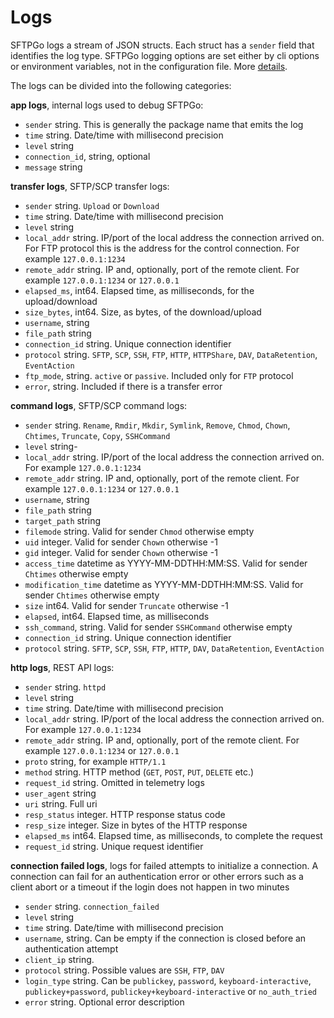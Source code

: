 # Logs

SFTPGo logs a stream of JSON structs. Each struct has a `sender` field that identifies the log type.
SFTPGo logging options are set either by cli options or environment variables, not in the configuration file. More [details](cli.md#starting-the-server).

The logs can be divided into the following categories:

**app logs**, internal logs used to debug SFTPGo:

- `sender` string. This is generally the package name that emits the log
- `time` string. Date/time with millisecond precision
- `level` string
- `connection_id`, string, optional
- `message` string

**transfer logs**, SFTP/SCP transfer logs:

- `sender` string. `Upload` or `Download`
- `time` string. Date/time with millisecond precision
- `level` string
- `local_addr` string. IP/port of the local address the connection arrived on. For FTP protocol this is the address for the control connection. For example `127.0.0.1:1234`
- `remote_addr` string. IP and, optionally, port of the remote client. For example `127.0.0.1:1234` or `127.0.0.1`
- `elapsed_ms`, int64. Elapsed time, as milliseconds, for the upload/download
- `size_bytes`, int64. Size, as bytes, of the download/upload
- `username`, string
- `file_path` string
- `connection_id` string. Unique connection identifier
- `protocol` string. `SFTP`, `SCP`, `SSH`, `FTP`, `HTTP`, `HTTPShare`, `DAV`, `DataRetention`, `EventAction`
- `ftp_mode`, string. `active` or `passive`. Included only for `FTP` protocol
- `error`, string. Included if there is a transfer error

**command logs**, SFTP/SCP command logs:

- `sender` string. `Rename`, `Rmdir`, `Mkdir`, `Symlink`, `Remove`, `Chmod`, `Chown`, `Chtimes`, `Truncate`, `Copy`, `SSHCommand`
- `level` string-
- `local_addr` string. IP/port of the local address the connection arrived on. For example `127.0.0.1:1234`
- `remote_addr` string. IP and, optionally, port of the remote client. For example `127.0.0.1:1234` or `127.0.0.1`
- `username`, string
- `file_path` string
- `target_path` string
- `filemode` string. Valid for sender `Chmod` otherwise empty
- `uid` integer. Valid for sender `Chown` otherwise -1
- `gid` integer. Valid for sender `Chown` otherwise -1
- `access_time` datetime as YYYY-MM-DDTHH:MM:SS. Valid for sender `Chtimes` otherwise empty
- `modification_time` datetime as YYYY-MM-DDTHH:MM:SS. Valid for sender `Chtimes` otherwise empty
- `size` int64. Valid for sender `Truncate` otherwise -1
- `elapsed`, int64. Elapsed time, as milliseconds
- `ssh_command`, string. Valid for sender `SSHCommand` otherwise empty
- `connection_id` string. Unique connection identifier
- `protocol` string. `SFTP`, `SCP`, `SSH`, `FTP`, `HTTP`, `DAV`, `DataRetention`, `EventAction`

**http logs**, REST API logs:

- `sender` string. `httpd`
- `level` string
- `time` string. Date/time with millisecond precision
- `local_addr` string. IP/port of the local address the connection arrived on. For example `127.0.0.1:1234`
- `remote_addr` string. IP and, optionally, port of the remote client. For example `127.0.0.1:1234` or `127.0.0.1`
- `proto` string, for example `HTTP/1.1`
- `method` string. HTTP method (`GET`, `POST`, `PUT`, `DELETE` etc.)
- `request_id` string. Omitted in telemetry logs
- `user_agent` string
- `uri` string. Full uri
- `resp_status` integer. HTTP response status code
- `resp_size` integer. Size in bytes of the HTTP response
- `elapsed_ms` int64. Elapsed time, as milliseconds, to complete the request
- `request_id` string. Unique request identifier

**connection failed logs**, logs for failed attempts to initialize a connection. A connection can fail for an authentication error or other errors such as a client abort or a timeout if the login does not happen in two minutes

- `sender` string. `connection_failed`
- `level` string
- `time` string. Date/time with millisecond precision
- `username`, string. Can be empty if the connection is closed before an authentication attempt
- `client_ip` string.
- `protocol` string. Possible values are `SSH`, `FTP`, `DAV`
- `login_type` string. Can be `publickey`, `password`, `keyboard-interactive`, `publickey+password`, `publickey+keyboard-interactive` or `no_auth_tried`
- `error` string. Optional error description

